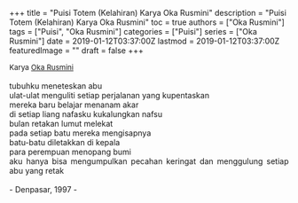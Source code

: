 +++
title = "Puisi Totem (Kelahiran) Karya Oka Rusmini"
description = "Puisi Totem (Kelahiran) Karya Oka Rusmini"
toc = true
authors = ["Oka Rusmini"]
tags = ["Puisi", "Oka Rusmini"]
categories = ["Puisi"]
series = ["Oka Rusmini"]
date = 2019-01-12T03:37:00Z
lastmod = 2019-01-12T03:37:00Z
featuredImage = ""
draft = false
+++

<div style="text-align: justify;">
<div style="font-size: small;">Karya <a href="/authors/oka-rusmini/" target="_blank">Oka Rusmini</a></div><br />
tubuhku meneteskan abu<br />ulat-ulat menguliti setiap perjalanan yang kupentaskan<br />mereka baru belajar menanam akar<br />di setiap liang nafasku kukalungkan nafsu<br />bulan retakan lumut melekat<br />pada setiap batu mereka mengisapnya<br />batu-batu diletakkan di kepala<br />para perempuan menopang bumi<br />aku hanya bisa mengumpulkan pecahan keringat dan menggulung setiap abu yang retak<br /><br />- Denpasar, 1997 -</div>
